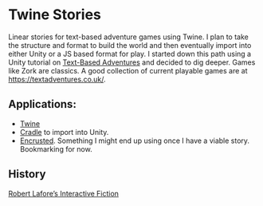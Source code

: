 # Twine Stories

 Linear stories for text-based adventure games using Twine. I plan to take the structure and format to build the world and then eventually import into either Unity or a JS based format for play. I started down this path using a Unity tutorial on [Text-Based Adventures](https://www.youtube.com/watch?v=jAf1I1UWo5Q&list=PLX2vGYjWbI0RfcpqpKlmLEy7NteIog8g4&index=1) and decided to dig deeper. Games like Zork are classics. A good collection of current playable games are at https://textadventures.co.uk/.

## Applications:

- [Twine](https://github.com/klembot/twinejs)
- [Cradle](https://github.com/daterre/Cradle) to import into Unity.
- [Encrusted](https://github.com/DeMille/encrusted). Something I might end up using once I have a viable story. Bookmarking for now.

## History

[Robert Lafore’s Interactive Fiction](https://www.filfre.net/2011/09/robert-lafores-interactive-fiction/)